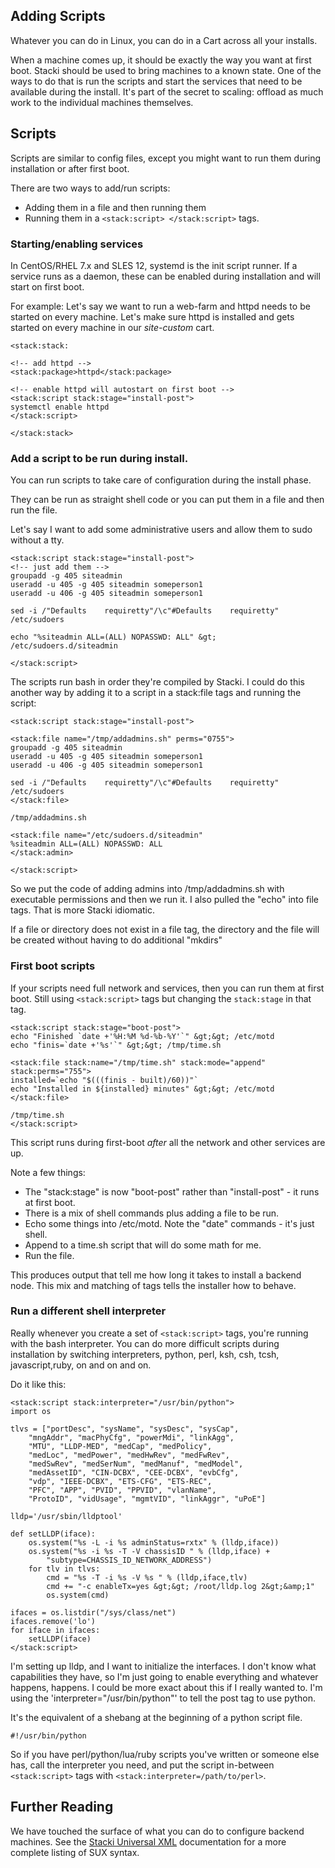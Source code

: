 ## Adding Scripts

Whatever you can do in Linux, you can do in a Cart across all your installs.

When a machine comes up, it should be exactly the way you want at first boot. Stacki should be used to bring machines to a known state. One of the ways to do that is run the scripts and start the services that need to be available during the install. It's part of the secret to scaling: offload as much work to the individual machines themselves.

## Scripts

Scripts are similar to config files, except you might want to run them during installation or after first boot.

There are two ways to add/run scripts:
* Adding them in a file and then running them
* Running them in a `<stack:script> </stack:script>` tags.

### Starting/enabling services

In CentOS/RHEL 7.x and SLES 12, systemd is the init script runner. If a service runs as a daemon, these can be enabled during installation and will start on first boot.

For example: Let's say we want to run a web-farm and httpd needs to be started on every machine. Let's make sure httpd is installed and gets started on every machine in our *site-custom* cart.


```
<stack:stack:

<!-- add httpd -->
<stack:package>httpd</stack:package>

<!-- enable httpd will autostart on first boot -->
<stack:script stack:stage="install-post">
systemctl enable httpd
</stack:script>

</stack:stack>
```

### Add a script to be run during install.

You can run scripts to take care of configuration during the install phase.

They can be run as straight shell code or you can put them in a file and then run the file.

Let's say I want to add some administrative users and allow them to sudo without a tty.

```
<stack:script stack:stage="install-post">
<!-- just add them -->
groupadd -g 405 siteadmin
useradd -u 405 -g 405 siteadmin someperson1
useradd -u 406 -g 405 siteadmin someperson1

sed -i /"Defaults    requiretty"/\c"#Defaults    requiretty" /etc/sudoers

echo "%siteadmin ALL=(ALL) NOPASSWD: ALL" &gt; /etc/sudoers.d/siteadmin

</stack:script>
```

The scripts run bash in order they're compiled by Stacki. I could do this another way by adding it to a script in a stack:file tags and running the script:

```
<stack:script stack:stage="install-post">

<stack:file name="/tmp/addadmins.sh" perms="0755">
groupadd -g 405 siteadmin
useradd -u 405 -g 405 siteadmin someperson1
useradd -u 406 -g 405 siteadmin someperson1

sed -i /"Defaults    requiretty"/\c"#Defaults    requiretty" /etc/sudoers
</stack:file>

/tmp/addadmins.sh

<stack:file name="/etc/sudoers.d/siteadmin"
%siteadmin ALL=(ALL) NOPASSWD: ALL
</stack:admin>

</stack:script>
```

So we put the code of adding admins into /tmp/addadmins.sh with executable permissions and then we run it. I also pulled the "echo" into file tags. That is more Stacki idiomatic.

If a file or directory does not exist in a file tag, the directory and the file will be created without having to do additional "mkdirs"

### First boot scripts

If your scripts need full network and services, then you can run them at first boot. Still using ```<stack:script>``` tags but changing the ```stack:stage``` in that tag.

```
<stack:script stack:stage="boot-post">
echo "Finished `date +'%H:%M %d-%b-%Y'`" &gt;&gt; /etc/motd
echo "finis=`date +'%s'`" &gt;&gt; /tmp/time.sh

<stack:file stack:name="/tmp/time.sh" stack:mode="append" stack:perms="755">
installed=`echo "$(((finis - built)/60))"`
echo "Installed in ${installed} minutes" &gt;&gt; /etc/motd
</stack:file>

/tmp/time.sh
</stack:script>
```

This script runs during first-boot *after* all the network and other services are up.

Note a few things:
* The "stack:stage" is now "boot-post" rather than "install-post" - it runs at first boot.
* There is a mix of shell commands plus adding a file to be run.
* Echo some things into /etc/motd. Note the "date" commands - it's just shell.
* Append to a time.sh script that will do some math for me.
* Run the file.

This produces output that tell me how long it takes to install a backend node. This mix and matching of tags tells the installer how to behave.

### Run a different shell interpreter

Really whenever you create a set of `<stack:script>` tags, you're running with the bash interpreter. You can do more difficult scripts during installation by switching interpreters, python, perl, ksh, csh, tcsh, javascript,ruby, on and on and on.

Do it like this:

```
<stack:script stack:interpreter="/usr/bin/python">
import os

tlvs = ["portDesc", "sysName", "sysDesc", "sysCap",
	"mngAddr", "macPhyCfg", "powerMdi", "linkAgg",
	"MTU", "LLDP-MED", "medCap", "medPolicy",
	"medLoc", "medPower", "medHwRev", "medFwRev",
	"medSwRev", "medSerNum", "medManuf", "medModel",
	"medAssetID", "CIN-DCBX", "CEE-DCBX", "evbCfg",
	"vdp", "IEEE-DCBX", "ETS-CFG", "ETS-REC",
	"PFC", "APP", "PVID", "PPVID", "vlanName",
	"ProtoID", "vidUsage", "mgmtVID", "linkAggr", "uPoE"]

lldp='/usr/sbin/lldptool'

def setLLDP(iface):
	os.system("%s -L -i %s adminStatus=rxtx" % (lldp,iface))
	os.system("%s -i %s -T -V chassisID " % (lldp,iface) +
		"subtype=CHASSIS_ID_NETWORK_ADDRESS")
	for tlv in tlvs:
		cmd = "%s -T -i %s -V %s " % (lldp,iface,tlv)
		cmd += "-c enableTx=yes &gt;&gt; /root/lldp.log 2&gt;&amp;1"
		os.system(cmd)

ifaces = os.listdir("/sys/class/net")
ifaces.remove('lo')
for iface in ifaces:
	setLLDP(iface)
</stack:script>
```

I'm setting up lldp, and I want to initialize the interfaces. I don't know what capabilities they have, so I'm just going to enable everything and whatever happens, happens. I could be more exact about this if I really wanted to. I'm using the 'interpreter="/usr/bin/python"' to tell the post tag to use python.

It's the equivalent of a shebang at the beginning of a python script file.
```
#!/usr/bin/python
```

So if you have perl/python/lua/ruby scripts you've written or someone else has, call the interpreter you need, and put the script in-between `<stack:script>` tags with `<stack:interpreter=/path/to/perl>`.

## Further Reading

We have touched the surface of what you can do to configure backend machines. See the [Stacki Universal XML](Stacki-Universal-XML) documentation for a more complete listing of SUX syntax.
